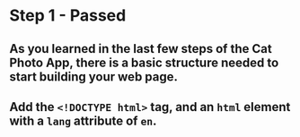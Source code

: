 # Step 1 - Passed
## As you learned in the last few steps of the Cat Photo App, there is a basic structure needed to start building your web page.

## Add the `<!DOCTYPE html>` tag, and an `html` element with a `lang` attribute of `en`.